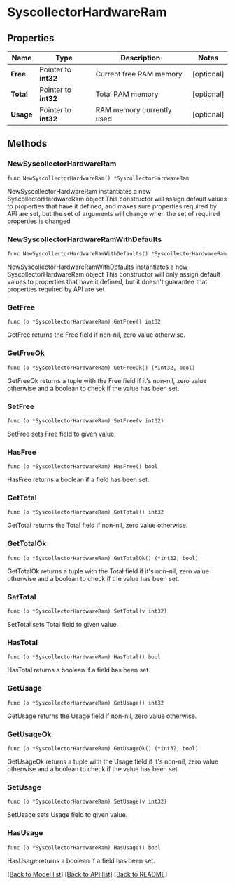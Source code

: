 # SyscollectorHardwareRam

## Properties

Name | Type | Description | Notes
------------ | ------------- | ------------- | -------------
**Free** | Pointer to **int32** | Current free RAM memory | [optional] 
**Total** | Pointer to **int32** | Total RAM memory | [optional] 
**Usage** | Pointer to **int32** | RAM memory currently used | [optional] 

## Methods

### NewSyscollectorHardwareRam

`func NewSyscollectorHardwareRam() *SyscollectorHardwareRam`

NewSyscollectorHardwareRam instantiates a new SyscollectorHardwareRam object
This constructor will assign default values to properties that have it defined,
and makes sure properties required by API are set, but the set of arguments
will change when the set of required properties is changed

### NewSyscollectorHardwareRamWithDefaults

`func NewSyscollectorHardwareRamWithDefaults() *SyscollectorHardwareRam`

NewSyscollectorHardwareRamWithDefaults instantiates a new SyscollectorHardwareRam object
This constructor will only assign default values to properties that have it defined,
but it doesn't guarantee that properties required by API are set

### GetFree

`func (o *SyscollectorHardwareRam) GetFree() int32`

GetFree returns the Free field if non-nil, zero value otherwise.

### GetFreeOk

`func (o *SyscollectorHardwareRam) GetFreeOk() (*int32, bool)`

GetFreeOk returns a tuple with the Free field if it's non-nil, zero value otherwise
and a boolean to check if the value has been set.

### SetFree

`func (o *SyscollectorHardwareRam) SetFree(v int32)`

SetFree sets Free field to given value.

### HasFree

`func (o *SyscollectorHardwareRam) HasFree() bool`

HasFree returns a boolean if a field has been set.

### GetTotal

`func (o *SyscollectorHardwareRam) GetTotal() int32`

GetTotal returns the Total field if non-nil, zero value otherwise.

### GetTotalOk

`func (o *SyscollectorHardwareRam) GetTotalOk() (*int32, bool)`

GetTotalOk returns a tuple with the Total field if it's non-nil, zero value otherwise
and a boolean to check if the value has been set.

### SetTotal

`func (o *SyscollectorHardwareRam) SetTotal(v int32)`

SetTotal sets Total field to given value.

### HasTotal

`func (o *SyscollectorHardwareRam) HasTotal() bool`

HasTotal returns a boolean if a field has been set.

### GetUsage

`func (o *SyscollectorHardwareRam) GetUsage() int32`

GetUsage returns the Usage field if non-nil, zero value otherwise.

### GetUsageOk

`func (o *SyscollectorHardwareRam) GetUsageOk() (*int32, bool)`

GetUsageOk returns a tuple with the Usage field if it's non-nil, zero value otherwise
and a boolean to check if the value has been set.

### SetUsage

`func (o *SyscollectorHardwareRam) SetUsage(v int32)`

SetUsage sets Usage field to given value.

### HasUsage

`func (o *SyscollectorHardwareRam) HasUsage() bool`

HasUsage returns a boolean if a field has been set.


[[Back to Model list]](../README.md#documentation-for-models) [[Back to API list]](../README.md#documentation-for-api-endpoints) [[Back to README]](../README.md)


